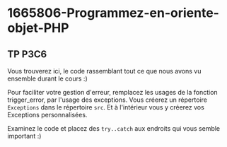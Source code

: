 # 1665806-Programmez-en-oriente-objet-PHP

## TP P3C6

Vous trouverez ici, le code rassemblant tout ce que nous avons vu ensemble durant le cours :)

Pour faciliter votre gestion d'erreur, remplacez les usages de la fonction trigger_error, par l'usage des exceptions. Vous créerez un répertoire `Exceptions` dans le répertoire `src`. Et à l'intérieur vous y créerez vos Exceptions personnalisées.

Examinez le code et placez des `try..catch` aux endroits qui vous semble important :)
